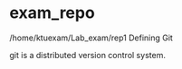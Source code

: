 # exam_repo
/home/ktuexam/Lab_exam/rep1
Defining Git

git is a distributed version control system.

